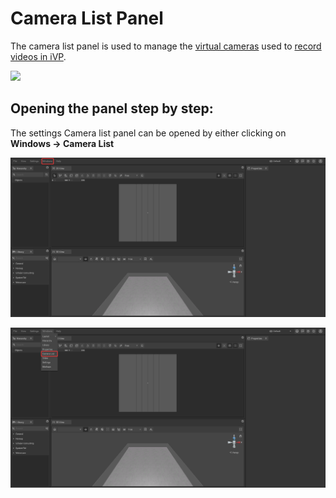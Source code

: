 # Camera List Panel

The camera list panel is used to manage the [virtual cameras](./advanced-tools/virtual-cameras.md) used to [record videos in iVP](./advanced-tools/virtual-cameras.md#setting-up-virtual-dolly-shots).

![](../../.gitbook/assets/iVP\_virtual\_cameras\_camera\_list\_panel.jpg)

## Opening the panel step by step:

The settings Camera list panel can be opened by either clicking on **Windows -> Camera List**

![](../../.gitbook/assets/iVP_Planning_UserInterface_CameraListPanel_CameraListPanelOpen0.png)

![](../../.gitbook/assets/iVP_Planning_UserInterface_CameraListPanel_CameraListPanelOpen1.png)
